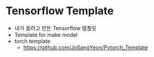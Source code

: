 # Tensorflow Template
+ 내가 쓸려고 만든 Tensorflow 템플릿
+ Template for make model 
+ torch template
    + https://github.com/JoSangYeon/Pytorch_Template